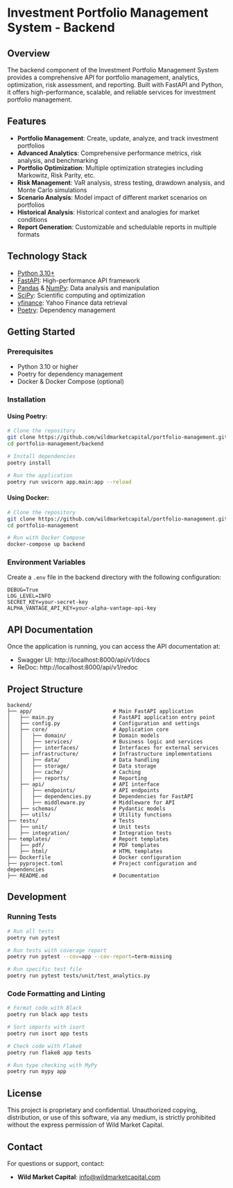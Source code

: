 # Investment Portfolio Management System - Backend

## Overview

The backend component of the Investment Portfolio Management System provides a comprehensive API for portfolio management, analytics, optimization, risk assessment, and reporting. Built with FastAPI and Python, it offers high-performance, scalable, and reliable services for investment portfolio management.

## Features

- **Portfolio Management**: Create, update, analyze, and track investment portfolios
- **Advanced Analytics**: Comprehensive performance metrics, risk analysis, and benchmarking
- **Portfolio Optimization**: Multiple optimization strategies including Markowitz, Risk Parity, etc.
- **Risk Management**: VaR analysis, stress testing, drawdown analysis, and Monte Carlo simulations
- **Scenario Analysis**: Model impact of different market scenarios on portfolios
- **Historical Analysis**: Historical context and analogies for market conditions
- **Report Generation**: Customizable and schedulable reports in multiple formats

## Technology Stack

- [Python 3.10+](https://www.python.org/)
- [FastAPI](https://fastapi.tiangolo.com/): High-performance API framework
- [Pandas](https://pandas.pydata.org/) & [NumPy](https://numpy.org/): Data analysis and manipulation
- [SciPy](https://scipy.org/): Scientific computing and optimization
- [yfinance](https://pypi.org/project/yfinance/): Yahoo Finance data retrieval
- [Poetry](https://python-poetry.org/): Dependency management

## Getting Started

### Prerequisites

- Python 3.10 or higher
- Poetry for dependency management
- Docker & Docker Compose (optional)

### Installation

#### Using Poetry:

```bash
# Clone the repository
git clone https://github.com/wildmarketcapital/portfolio-management.git
cd portfolio-management/backend

# Install dependencies
poetry install

# Run the application
poetry run uvicorn app.main:app --reload
```

#### Using Docker:

```bash
# Clone the repository
git clone https://github.com/wildmarketcapital/portfolio-management.git
cd portfolio-management

# Run with Docker Compose
docker-compose up backend
```

### Environment Variables

Create a `.env` file in the backend directory with the following configuration:

```
DEBUG=True
LOG_LEVEL=INFO
SECRET_KEY=your-secret-key
ALPHA_VANTAGE_API_KEY=your-alpha-vantage-api-key
```

## API Documentation

Once the application is running, you can access the API documentation at:

- Swagger UI: http://localhost:8000/api/v1/docs
- ReDoc: http://localhost:8000/api/v1/redoc

## Project Structure

```
backend/
├── app/                          # Main FastAPI application
│   ├── main.py                   # FastAPI application entry point
│   ├── config.py                 # Configuration and settings
│   ├── core/                     # Application core
│   │   ├── domain/               # Domain models
│   │   ├── services/             # Business logic and services
│   │   ├── interfaces/           # Interfaces for external services
│   ├── infrastructure/           # Infrastructure implementations
│   │   ├── data/                 # Data handling
│   │   ├── storage/              # Data storage
│   │   ├── cache/                # Caching
│   │   ├── reports/              # Reporting
│   ├── api/                      # API interface
│   │   ├── endpoints/            # API endpoints
│   │   ├── dependencies.py       # Dependencies for FastAPI
│   │   ├── middleware.py         # Middleware for API
│   ├── schemas/                  # Pydantic models
│   ├── utils/                    # Utility functions
├── tests/                        # Tests
│   ├── unit/                     # Unit tests
│   ├── integration/              # Integration tests
├── templates/                    # Report templates
│   ├── pdf/                      # PDF templates
│   ├── html/                     # HTML templates
├── Dockerfile                    # Docker configuration
├── pyproject.toml                # Project configuration and dependencies
├── README.md                     # Documentation
```

## Development

### Running Tests

```bash
# Run all tests
poetry run pytest

# Run tests with coverage report
poetry run pytest --cov=app --cov-report=term-missing

# Run specific test file
poetry run pytest tests/unit/test_analytics.py
```

### Code Formatting and Linting

```bash
# Format code with Black
poetry run black app tests

# Sort imports with isort
poetry run isort app tests

# Check code with Flake8
poetry run flake8 app tests

# Run type checking with MyPy
poetry run mypy app
```

## License

This project is proprietary and confidential. Unauthorized copying, distribution, or use of this software, via any medium, is strictly prohibited without the express permission of Wild Market Capital.

## Contact

For questions or support, contact:
- **Wild Market Capital**: [info@wildmarketcapital.com](mailto:info@wildmarketcapital.com)
